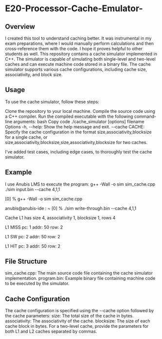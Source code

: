 # E20-Processor-Cache-Emulator-
## Overview
I created this tool to understand caching better. It was instrumental in my exam preparations, where I would manually perform calculations and then cross-reference them with the code. I hope it proves helpful to other students as well. This repository contains a cache simulator implemented in C++. The simulator is capable of simulating both single-level and two-level caches and can execute machine code stored in a binary file. The cache simulator supports various cache configurations, including cache size, associativity, and block size.

## Usage
To use the cache simulator, follow these steps:

Clone the repository to your local machine.
Compile the source code using a C++ compiler.
Run the compiled executable with the following command-line arguments:
bash
Copy code
./cache_simulator [options] filename
Options
-h, --help: Show the help message and exit.
--cache CACHE: Specify the cache configuration in the format size,associativity,blocksize for a single cache, or size,associativity,blocksize,size,associativity,blocksize for two caches.

I've added test cases, including edge cases, to thoroughly test the cache simulator.

## Example
I use Anubis LMS to execute the program:
g++ -Wall -o sim sim_cache.cpp
./sim input.bin --cache 4,1,1

[0] % g++ -Wall -o sim sim_cache.cpp

anubis@anubis-ide : ~
[0] % ./sim write-through.bin --cache 4,1,1


Cache L1 has size 4, associativity 1, blocksize 1, rows 4

L1 MISS  pc:    1       addr:   50      row:   2

L1 SW    pc:    2       addr:   50      row:   2

L1 HIT   pc:    3       addr:   50      row:   2


## File Structure
sim_cache.cpp: The main source code file containing the cache simulator implementation.
program.bin: Example binary file containing machine code to be executed by the simulator.

## Cache Configuration
The cache configuration is specified using the --cache option followed by the cache parameters:
size: The total size of the cache in bytes.
associativity: The associativity of the cache.
blocksize: The size of each cache block in bytes.
For a two-level cache, provide the parameters for both L1 and L2 caches separated by commas.

